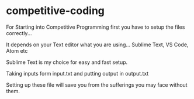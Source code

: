 # competitive-coding

For Starting into Competitive Programming first you have to setup the files correctly...

It depends on your Text editor what you are using... Sublime Text, VS Code, Atom etc

Sublime Text is my choice for easy and fast setup.

Taking inputs form input.txt and putting output in output.txt

Setting up these file will save you from the sufferings you may face without them.
